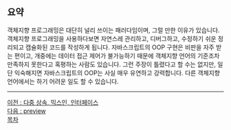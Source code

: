 ## 요약
객체지향 프로그래밍은 대단히 널리 쓰이는 패러다임이며, 그럴 만한 이유가 있습니다. 객체지향 프로그래밍을 사용하다보면 자연스레 관리하고, 디버그하고, 수정하기  쉬운 정리되고 캡슐화된 코드를 작성하게 됩니다. 자바스크립트의 OOP 구현은 비판을 자주 받는 편이고, 개중에는 데이터 접근 제어가 불가능하기 때문에 객체지향 언어의 기준조차 만족하지 못한다고 혹평하는 사람도 있습니다. 그런 주장이 틀렸다고 할 수는 없지만, 일단 익숙해지면 자바스크립트의 OOP는 사실 매우 유연하고 강력합니다. 다른 객체지향 언어에서는 하기 어려운 일도 할 수 있습니다.

***
[이전 : 다중 상속, 믹스인, 인터페이스](9.3.md) <br/>
[다음 : preview](../CHAPTER_10/preview.md) <br/>
[목차](../progressCheck.md)